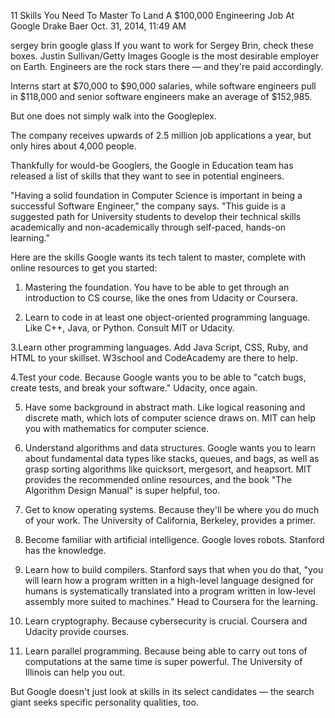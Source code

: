 11 Skills You Need To Master To Land A $100,000 Engineering Job At Google
Drake Baer Oct. 31, 2014, 11:49 AM
 
 sergey brin google glass
If you want to work for Sergey Brin, check these boxes. Justin Sullivan/Getty Images
Google is the most desirable employer on Earth.
Engineers are the rock stars there — and they're paid accordingly.

Interns start at $70,000 to $90,000 salaries, while software engineers pull in $118,000 and senior software engineers make an average of $152,985.

But one does not simply walk into the Googleplex.

The company receives upwards of 2.5 million job applications a year, but only hires about 4,000 people.

Thankfully for would-be Googlers, the Google in Education team has released a list of skills that they want to see in potential engineers.


"Having a solid foundation in Computer Science is important in being a successful Software Engineer," the company says. "This guide is a suggested path for University students to develop their technical skills academically and non-academically through self-paced, hands-on learning."

Here are the skills Google wants its tech talent to master, complete with online resources to get you started:

1. Mastering the foundation. You have to be able to get through an introduction to CS course, like the ones from Udacity or Coursera.

2. Learn to code in at least one object-oriented programming language. Like C++, Java, or Python. Consult MIT or Udacity.


3.Learn other programming languages. Add Java Script, CSS, Ruby, and HTML to your skillset. W3school and CodeAcademy are there to help.

4.Test your code. Because Google wants you to be able to "catch bugs, create tests, and break your software." Udacity, once again.

5. Have some background in abstract math. Like logical reasoning and discrete math, which lots of computer science draws on. MIT can help you with mathematics for computer science.

6. Understand algorithms and data structures. Google wants you to learn about fundamental data types like stacks, queues, and bags, as well as grasp sorting algorithms like quicksort, mergesort, and heapsort. MIT provides the recommended online resources, and the book "The Algorithm Design Manual" is super helpful, too.


7. Get to know operating systems. Because they'll be where you do much of your work. The University of California, Berkeley, provides a primer.

8. Become familiar with artificial intelligence. Google loves robots. Stanford has the knowledge.

9. Learn how to build compilers. Stanford says that when you do that, "you will learn how a program written in a high-level language designed for humans is systematically translated into a program written in low-level assembly more suited to machines." Head to Coursera for the learning.

10. Learn cryptography. Because cybersecurity is crucial. Coursera and Udacity provide courses.


11. Learn parallel programming. Because being able to carry out tons of computations at the same time is super powerful. The University of Illinois can help you out.

But Google doesn't just look at skills in its select candidates — the search giant seeks specific personality qualities, too.

